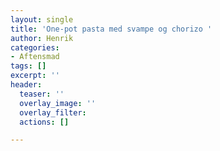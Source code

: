 ```yaml
---
layout: single
title: 'One-pot pasta med svampe og chorizo '
author: Henrik
categories:
- Aftensmad
tags: []
excerpt: ''
header:
  teaser: ''
  overlay_image: ''
  overlay_filter: 
  actions: []

---
```


